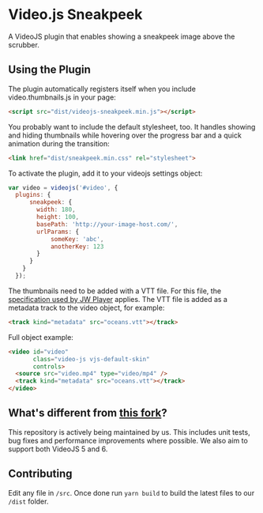 Video.js Sneakpeek
===================
A VideoJS plugin that enables showing a sneakpeek image above the scrubber.

Using the Plugin
----------------
The plugin automatically registers itself when you include video.thumbnails.js in your page:

```html
<script src="dist/videojs-sneakpeek.min.js"></script>
```

You probably want to include the default stylesheet, too. It handles showing and hiding thumbnails while hovering over the progress bar and a quick animation during the transition:

```html
<link href="dist/sneakpeek.min.css" rel="stylesheet">
```

To activate the plugin, add it to your videojs settings object:

```javascript
var video = videojs('#video', {
  plugins: {
      sneakpeek: {
        width: 180,
        height: 100,
        basePath: 'http://your-image-host.com/',
        urlParams: {
            someKey: 'abc',
            anotherKey: 123
        }
      }
    }
  });
```

The thumbnails need to be added with a VTT file. For this file, the [specification used by JW Player](http://support.jwplayer.com/customer/portal/articles/1407439-adding-preview-thumbnails) applies.
The VTT file is added as a metadata track to the video object, for example:

```html
<track kind="metadata" src="oceans.vtt"></track>
```

Full object example:

```html
<video id="video"
       class="video-js vjs-default-skin"
       controls>
  <source src="video.mp4" type="video/mp4" />
  <track kind="metadata" src="oceans.vtt"></track>
</video>
```

What's different from [this fork](https://github.com/dirkjanm/videojs-vtt-thumbnails)?
----------------

This repository is actively being maintained by us. This includes unit tests, bug fixes and performance improvements where possible. We also aim to support both VideoJS 5 and 6. 


Contributing
----------------

Edit any file in `/src`. Once done run `yarn build` to build the latest files to our `/dist` folder.
